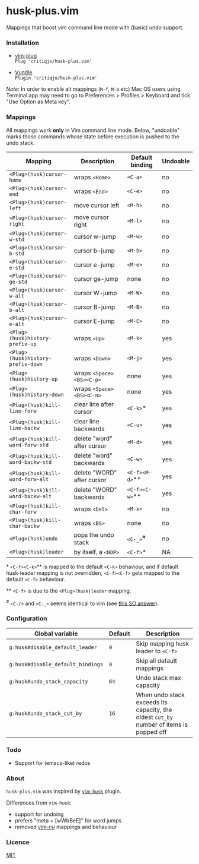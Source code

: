 # husk-plus.vim

Mappings that boost vim command line mode with (basic) undo support.

### Installation

* [vim-plug](https://github.com/junegunn/vim-plug)<br/>
`Plug 'critiqjo/husk-plus.vim'`

* [Vundle](https://github.com/gmarik/Vundle.vim)<br/>
`Plugin 'critiqjo/husk-plus.vim'`

*Note*: In order to enable alt mappings (`M-f`, `M-b` etc) Mac OS users using
Terminal.app may need to go to Preferences > Profiles > Keyboard and tick
"Use Option as Meta key".

### Mappings

All mappings work **only** in Vim command line mode. Below, "undoable" marks
those commands whose state before execution is pushed to the undo stack.

| Mapping                           | Description                | Default binding      | Undoable |
|-----------------------------------|----------------------------|----------------------|----------|
| `<Plug>(husk)cursor-home`         | wraps `<Home>`             | `<C-a>`              | no       |
| `<Plug>(husk)cursor-end`          | wraps `<End>`              | `<C-e>`              | no       |
| `<Plug>(husk)cursor-left`         | move cursor left           | `<M-h>`              | no       |
| `<Plug>(husk)cursor-right`        | move cursor right          | `<M-l>`              | no       |
| `<Plug>(husk)cursor-w-std`        | cursor w-jump              | `<M-w>`              | no       |
| `<Plug>(husk)cursor-b-std`        | cursor b-jump              | `<M-b>`              | no       |
| `<Plug>(husk)cursor-e-std`        | cursor e-jump              | `<M-e>`              | no       |
| `<Plug>(husk)cursor-ge-std`       | cursor ge-jump             | none                 | no       |
| `<Plug>(husk)cursor-w-alt`        | cursor W-jump              | `<M-W>`              | no       |
| `<Plug>(husk)cursor-b-alt`        | cursor B-jump              | `<M-B>`              | no       |
| `<Plug>(husk)cursor-e-alt`        | cursor E-jump              | `<M-E>`              | no       |
| `<Plug>(husk)history-prefix-up`   | wraps `<Up>`               | `<M-k>`              | yes      |
| `<Plug>(husk)history-prefix-down` | wraps `<Down>`             | `<M-j>`              | yes      |
| `<Plug>(husk)history-up`          | wraps `<Space><BS><C-p>`   | none                 | yes      |
| `<Plug>(husk)history-down`        | wraps `<Space><BS><C-n>`   | none                 | yes      |
| `<Plug>(husk)kill-line-forw`      | clear line after cursor    | `<C-k>`\*            | yes      |
| `<Plug>(husk)kill-line-backw`     | clear line backwards       | `<C-u>`              | yes      |
| `<Plug>(husk)kill-word-forw-std`  | delete "word" after cursor | `<M-d>`              | yes      |
| `<Plug>(husk)kill-word-backw-std` | delete "word" backwards    | `<C-w>`              | yes      |
| `<Plug>(husk)kill-word-forw-alt`  | delete "WORD" after cursor | `<C-f><M-d>`\**      | yes      |
| `<Plug>(husk)kill-word-backw-alt` | delete "WORD" backwards    | `<C-f><C-w>`\**      | yes      |
| `<Plug>(husk)kill-char-forw`      | wraps `<Del>`              | `<M-x>`              | no       |
| `<Plug>(husk)kill-char-backw`     | wraps `<BS>`               | none                 | no       |
| `<Plug>(husk)undo`                | pops the undo stack        | `<C-_>`<sup>\#</sup> | no       |
| `<Plug>(husk)leader`              | by itself, a `<NOP>`       | `<C-f>`\*            | NA       |

\* `<C-f><C-k>`\** is mapped to the default `<C-k>` behaviour, and if default
husk-leader mapping is not overridden, `<C-f><C-f>` gets mapped to the default
`<C-f>` behaviour.

\** `<C-f>` is due to the `<Plug>(husk)leader` mapping.

<sup>\#</sup> `<C-/>` and `<C-_>` seems identical to vim
(see [this SO answer](http://stackoverflow.com/a/9051932/2849934)).

### Configuration

| Global variable                   | Default | Description                         |
|-----------------------------------|---------|-------------------------------------|
| `g:husk#disable_default_leader`   | `0`     | Skip mapping husk leader to `<C-f>` |
| `g:husk#disable_default_bindings` | `0`     | Skip all default mappings           |
| `g:husk#undo_stack_capacity`      | `64`    | Undo stack max capacity             |
| `g:husk#undo_stack_cut_by`        | `16`    | When undo stack exceeds its capacity, the oldest `cut_by` number of items is popped off |

### Todo

* Support for (emacs-like) redos

### About

`husk-plus.vim` was inspired by [`vim-husk`](https://github.com/vim-utils/vim-husk) plugin.

Differences from `vim-husk`:

- support for undoing
- prefers "meta + [wWbBeE]" for word jumps
- removed [vim-rsi](https://github.com/tpope/vim-rsi) mappings and behaviour

### Licence

[MIT](LICENSE.md)
